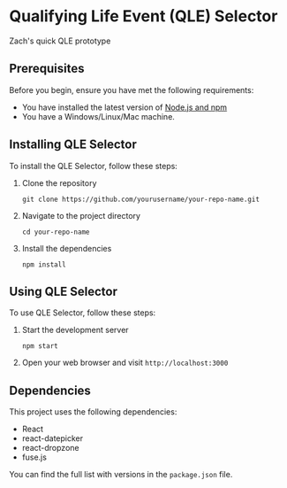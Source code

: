 # Qualifying Life Event (QLE) Selector

Zach's quick QLE prototype

## Prerequisites

Before you begin, ensure you have met the following requirements:
* You have installed the latest version of [Node.js and npm](https://nodejs.org/en/download/)
* You have a Windows/Linux/Mac machine.

## Installing QLE Selector

To install the QLE Selector, follow these steps:

1. Clone the repository
   ```
   git clone https://github.com/yourusername/your-repo-name.git
   ```
2. Navigate to the project directory
   ```
   cd your-repo-name
   ```
3. Install the dependencies
   ```
   npm install
   ```

## Using QLE Selector

To use QLE Selector, follow these steps:

1. Start the development server
   ```
   npm start
   ```
2. Open your web browser and visit `http://localhost:3000`

## Dependencies

This project uses the following dependencies:
- React
- react-datepicker
- react-dropzone
- fuse.js

You can find the full list with versions in the `package.json` file.
